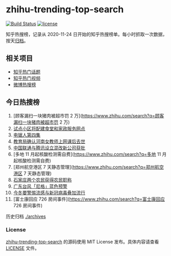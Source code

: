 # zhihu-trending-top-search

[![Build Status](https://github.com/justjavac/zhihu-trending-top-search/workflows/ci/badge.svg?branch=main)](https://github.com/justjavac/zhihu-trending-top-search/actions)
[![license](https://img.shields.io/github/license/justjavac/zhihu-trending-top-search)](https://github.com/justjavac/zhihu-trending-top-search/blob/main/LICENSE)

知乎热搜榜，记录从 2020-11-24 日开始的知乎热搜榜单。每小时抓取一次数据，按天[归档](./archives)。

## 相关项目

- [知乎热门话题](https://github.com/justjavac/zhihu-trending-hot-questions)
- [知乎热门视频](https://github.com/justjavac/zhihu-trending-hot-video)
- [微博热搜榜](https://github.com/justjavac/weibo-trending-hot-search)

## 今日热搜榜

<!-- BEGIN -->
<!-- 最后更新时间 Thu Nov 03 2022 01:28:56 GMT+0800 (China Standard Time) -->

1. [顾客漏扫一块猪肉被超市罚 2 万](https://www.zhihu.com/search?q=顾客漏扫一块猪肉被超市罚 2 万)
1. [试点小区将配建食堂和家政服务网点](https://www.zhihu.com/search?q=试点小区将配建食堂和家政服务网点)
1. [电锯人第四集](https://www.zhihu.com/search?q=电锯人第四集)
1. [教育局确认河南女教师上网课后去世](https://www.zhihu.com/search?q=教育局确认河南女教师上网课后去世)
1. [中国联通与腾讯设立混改新公司获批](https://www.zhihu.com/search?q=中国联通与腾讯设立混改新公司获批)
1. [多地 11 月起核酸检测需自费](https://www.zhihu.com/search?q=多地 11 月起核酸检测需自费)
1. [郑州航空港区 7 天静态管理](https://www.zhihu.com/search?q=郑州航空港区 7 天静态管理)
1. [石家庄两个农民获得农民职称](https://www.zhihu.com/search?q=石家庄两个农民获得农民职称)
1. [广东台风「尼格」蓝色预警](https://www.zhihu.com/search?q=广东台风「尼格」蓝色预警)
1. [今冬要警惕流感与新冠病毒叠加流行](https://www.zhihu.com/search?q=今冬要警惕流感与新冠病毒叠加流行)
1. [富士康回应 726 房间事件](https://www.zhihu.com/search?q=富士康回应 726 房间事件)

<!-- END -->

历史归档 [./archives](./archives)

### License

[zhihu-trending-top-search](https://github.com/justjavac/zhihu-trending-top-search)
的源码使用 MIT License 发布。具体内容请查看 [LICENSE](./LICENSE) 文件。
